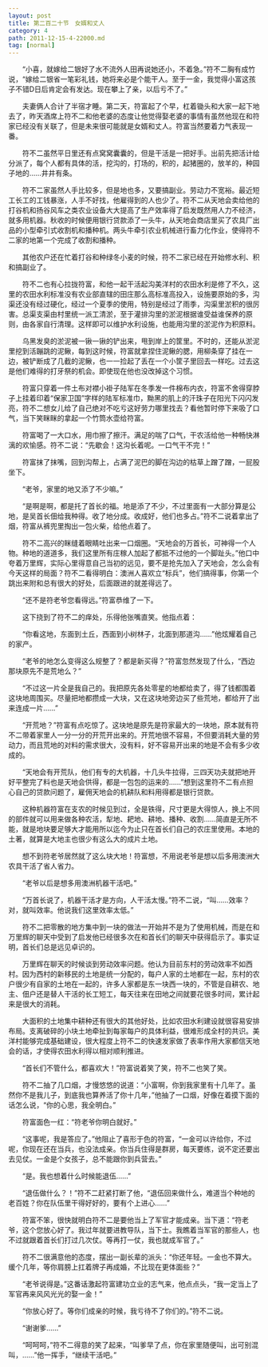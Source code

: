 ```yaml
---
layout: post
title: 第二百二十节　女婿和丈人
category: 4
path: 2011-12-15-4-22000.md
tag: [normal]
---
```


　　“小喜，就嫁给二银好了水不流外人田再说她还小，不着急。”符不二胸有成竹说，“嫁给二银省一笔彩礼钱，她将来必是个能干人。至于一金，我觉得小富这孩子不错D日后肯定会有发达。现在攀上了亲，以后亏不了。”

　　夫妻俩人合计了半宿才睡。第二天，符富起了个早，杠着锄头和大家一起下地去了，昨天酒席上符不二和他老婆的态度让他觉得娶老婆的事情有虽然他现在和符家已经没有关联了，但是未来很可能就是女婿和丈人。符富当然要着力气表现一番。

　　符不二虽然平日里还有点窝窝囊囊的，但是干活是一把好手。出前先把活计给分派了，每个人都有具体的活，挖沟的，打场的，积的，起猪圈的，放羊的，种园子地的……井井有条。

　　符不二家虽然人手比较多，但是地也多，又要搞副业。劳动力不宽裕。最近短工长工的工钱暴涨，人手不好找，他雇得到的人也少了。符不二从天地会卖给他的打谷机和扬谷风车之类农业设备大大提高了生产效率得了启发既然用人力不经济，就多用机器。秋收的时候便用银行贷款添了一头牛，从天地会商店里买了农具厂出品的小型牵引式收割机和播种机。两头牛牵引农业机械进行畜力化作业，使得符不二家的地第一个完成了收割和播种。

　　其他农户还在忙着打谷和种绿冬小麦的时候，符不二家已经在开始修水利、积和搞副业了。

　　符不二也有心拉拢符富，和他一起干活起沟美洋村的农田水利是修了不久，这里的农田水利标准没有农业部直辖的田庄那么高标准高投入，设施要原始的多，沟渠还没有经过硬化，经过一个夏季的使用，特别是经过了雨季，沟渠里淤积的很厉害。总渠支渠由村里统一派工清淤，至于灌排沟里的淤泥根据谁受益谁保养的原则，由各家自行清理。这样即可以维护水利设施，也能用沟里的淤泥作为积原料。

　　乌黑发臭的淤泥被一锹一锹的铲出来，甩到岸上的筐里。不时的，还能从淤泥里挖到活蹦跳的泥鳅，每到这时候，符富就拿捏住泥鳅的腮，用柳条穿了挂在一边，被铲断成了几截的泥鳅，也一一捡起了丢在一个小筐子里回去一样吃。过去这是他们难得的打牙祭的机会。即使现在他也没改掉这个习惯。

　　符富只穿着一件土布对襟小褂子陆军在冬季发一件棉布内衣，符富不舍得穿脖子上挂着印着“保家卫国”字样的陆军标准巾，黝黑的肌上的汗珠子在阳光下闪闪发亮，符不二想女儿给了自己绝对不吃亏这好劳力哪里找去？看他暂时停下来吸了口气，当下笑眯眯的拿起一个竹筒水壶给符富。

　　符富喝了一大口水，用巾擦了擦汗。满足的喘了口气，干农活给他一种畅快淋漓的欢愉感。符不二说：“先歇会！这沟长着呢。一口气干不完！”

　　符富抹了抹嘴，回到沟帮上，占满了泥巴的脚在沟边的枯草上蹭了蹭，一屁股坐下。

　　“老爷，家里的地又添了不少嘛。”

　　“是啊是啊，都是托了首长的福。地是添了不少，不过里面有一大部分算是公地，是吴首长佃给我种得。收了地分成。收成好，他们也多占。”符不二说着拿出了烟，符富从裤兜里掏出一包火柴，给他点着了。

　　符不二高兴的眯缝着眼睛吐出来一口烟圈。“天地会的万首长，可神得一个人物。种地的道道多，我们这里所有庄稼人加起了都抵不过他的一个脚趾头。”他口中夸着万里辉，实际心里得意自己当初的远见，要不是抢先加入了天地会，怎么会有今天这样的局面？符不二看得明白：澳洲人喜欢立“标兵”，他们搞得事，你第一个跳出来附和总有很大的好处，后面跟进的就差得远了。

　　“还不是符老爷您看得远。”符富恭维了一下。

　　这下挠到了符不二的痒处，乐得他张嘴直笑。他指点着：

　　“你看这地，东面到土丘，西面到小树林子，北面到那道沟……”他炫耀着自己的家产。

　　“老爷的地怎么变得这么规整了？都是新买得？”符富忽然发现了什么，“西边那块原先不是荒地么？”

　　“不过这一片全是我自己的。我把原先各处零星的地都给卖了，得了钱都围着这块地周围买。尽量把地都攒成一大块，又在这块地旁边买了些荒地，都给开了出来连成一片……”

　　“开荒地？”符富有点吃惊了。这块地是原先是符家最大的一块地，原本就有符不二带着家里人一分一分的开荒开出来的。开荒地很不容易，不但要消耗大量的劳动力，而且荒地的对料的需求很大，没有料，好不容易开出来的地是不会有多少收成的。

　　“天地会有开荒队，他们有专的大机器，十几头牛拉得，三四天功夫就把地开好平整完了料也是天地会供得，都是一包包的运来的……”想到这里符不二有点担心自己的贷款问题了，雇佣天地会的机耕队和料用得都是银行贷款。

　　这种机器符富在支农的时候见到过，全是铁得，尺寸更是大得惊人，换上不同的部件就可以用来做各种农活，犁地、耙地、耕地、播种、收割……简直是无所不能，就是地块要足够大才能用所以迄今为止只在首长们自己的农庄里使用。本地的土著，就算是大地主也很少有这么大的成片土地。

　　想不到符老爷居然就了这么块大地！符富想，不用说老爷是想以后多用澳洲大农具干活了省人省力。

　　“老爷以后是想多用澳洲机器干活吧。”

　　“万首长说了，机器干活才是方向，人干活太慢。”符不二说，“叫……效率？对，就叫效率。他说我们这里效率太低。”

　　符不二把零散的地方集中到一块的做法一开始并不是为了使用机械，而是在和万里辉的聊天中受到了启发他已经很多次在和首长们的聊天中获得启示了。事实证明，首长们总是远见卓识的。

　　万里辉在聊天的时候谈到劳动效率问题。他认为目前东村的劳动效率不如西村。因为西村的新移民的土地是统一分配的，每户人家的土地都在一起，东村的农户很少有自家的土地在一起的，许多人家都是东一块西一块的，不管是自耕农、地主、佃户还是替人干活的长工短工，每天往来在田地之间就要花很多时间，累计起来是很大的消耗。

　　大面积的土地集中耕种还有很大的其他好处，比如农田水利建设就很容易安排布局。支离破碎的小块土地牵扯到每家每户的具体利益，很难形成全村的共识。美洋村能够完成基础建设，很大程度上符不二的快速发家做了表率作用大家都信天地会的话，才使得农田水利得以相对顺利推进。

　　“首长们不管什么，都喜欢大！”符富说着笑了笑，符不二也笑了笑。

　　符不二抽了几口烟，才慢悠悠的说道：“小富啊，你到我家里有十几年了。虽然你不是我儿子，到底我也算养活了你十几年，”他抽了一口烟，好像在着摸下面的话怎么说，“你的心思，我全明白。”

　　符富面色一红：“符老爷你明白就好。”

　　“这事呢，我是答应了。”他阻止了喜形于色的符富，“一金可以许给你，不过呢，你现在还在当兵，也没法成亲。你当兵住得是群房，每天要练，说不定还要出去见仗。一金是个女孩子，总不能跟你到兵营去。”

　　“是。我也想着什么时候能退伍……”

　　“退伍做什么？！”符不二赶紧打断了他，“退伍回来做什么，难道当个种地的老百姓？你在队伍里干得好好的，要有个上进心……”

　　符富不笨，很快就明白符不二是要他当上了军官才能成亲。当下道：“符老爷，这个您放心好了。我过年就要进教导队，当下士。我瞧着当军官的那些人，也不过就跟着首长们打过几次仗。等再打一仗，我也就成军官了。”

　　符不二很满意他的态度，摆出一副长辈的派头：“你还年轻。一金也不算大。缓个几年，等你肩膀上扛着牌子再成婚，不比现在更体面些？”

　　“老爷说得是。”这番话激起符富建功立业的志气来，他点点头，“我一定当上了军官再来风风光光的娶一金！”

　　“你放心好了。等你们成亲的时候，我亏待不了你们的。”符不二说。

　　“谢谢爹……”

　　“呵呵呵，”符不二得意的笑了起来，“叫爹早了点，你在家里随便叫，出可别混叫，……”他一挥手，“继续干活吧。”
